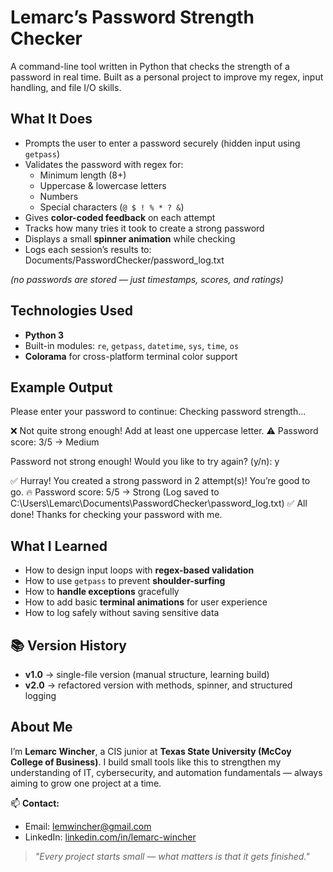 # Lemarc’s Password Strength Checker
A command-line tool written in Python that checks the strength of a password in real time. Built as a personal project to improve my regex, input handling, and file I/O skills.

## What It Does
- Prompts the user to enter a password securely (hidden input using `getpass`)
- Validates the password with regex for:
  - Minimum length (8+)
  - Uppercase & lowercase letters
  - Numbers
  - Special characters (`@ $ ! % * ? &`)
- Gives **color-coded feedback** on each attempt
- Tracks how many tries it took to create a strong password
- Displays a small **spinner animation** while checking
- Logs each session’s results to: Documents/PasswordChecker/password_log.txt

*(no passwords are stored — just timestamps, scores, and ratings)*

## Technologies Used
- **Python 3**
- Built-in modules: `re`, `getpass`, `datetime`, `sys`, `time`, `os`
- **Colorama** for cross-platform terminal color support

## Example Output

Please enter your password to continue:
Checking password strength...

❌ Not quite strong enough! Add at least one uppercase letter.
⚠️ Password score: 3/5 → Medium

Password not strong enough! Would you like to try again? (y/n): y

✅ Hurray! You created a strong password in 2 attempt(s)! You’re good to go.
🔥 Password score: 5/5 → Strong
(Log saved to C:\Users\Lemarc\Documents\PasswordChecker\password_log.txt)
✅ All done! Thanks for checking your password with me.


## What I Learned
- How to design input loops with **regex-based validation**
- How to use `getpass` to prevent **shoulder-surfing**
- How to **handle exceptions** gracefully
- How to add basic **terminal animations** for user experience
- How to log safely without saving sensitive data

## 📚 Version History
- **v1.0** → single-file version (manual structure, learning build)
- **v2.0** → refactored version with methods, spinner, and structured logging

## About Me
I’m **Lemarc Wincher**, a CIS junior at **Texas State University (McCoy College of Business)**. I build small tools like this to strengthen my understanding of IT, cybersecurity, and automation fundamentals — always aiming to grow one project at a time.

📫 **Contact:**  
- Email: [lemwincher@gmail.com](mailto:lemwincher@gmail.com)  
- LinkedIn: [linkedin.com/in/lemarc-wincher](https://linkedin.com/in/lemarc-wincher)

> *"Every project starts small — what matters is that it gets finished."*

